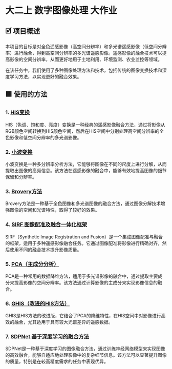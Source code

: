 # 大二上 数字图像处理 大作业

## 🗹 项目概述

本项目的目标是对全色遥感影像（高空间分辨率）和多光谱遥感影像（低空间分辨率）进行融合，得到高空间分辨率的多光谱遥感影像。遥感影像的融合技术可以提高影像的空间分辨率，从而更好地用于土地利用、环境监测、农业监控等领域。

在该任务中，我们使用了多种图像处理方法和技术，包括传统的图像变换技术和深度学习方法，以实现更好的融合效果。

## 🟩 使用的方法

### 1. [HIS变换](https://blog.csdn.net/qq_46877697/article/details/115220321)

HIS（色调、饱和度、亮度）变换是一种经典的遥感影像融合方法，通过将影像从RGB颜色空间转换到HIS颜色空间，然后在HIS空间中分别处理高空间分辨率的全色影像和低空间分辨率的多光谱影像。



### 2. [小波变换](https://blog.csdn.net/qq_46877697/article/details/115220321)

小波变换是一种多分辨率分析方法，它能够将图像在不同的尺度上进行分解，从而提取出图像的高频信息。该方法在遥感影像的融合中，能够有效地提高图像的细节保留和分辨率。


### 3. [Brovery方法](https://blog.csdn.net/qq_46877697/article/details/115220321)

Brovery方法是一种基于全色图像和多光谱图像的融合方法，通过图像分解技术增强图像的空间和光谱特性，取得了较好的效果。



### 4. [SIRF 图像配准及融合一体化框架](https://cchen156.github.io/SIRF.html)

SIRF（Synthetic Image Registration and Fusion）是一个集成图像配准与融合的框架，适用于多种遥感影像融合任务。它通过图像配准将影像进行精确对齐，然后使用不同的融合技术提升影像质量。



### 5. [PCA（主成分分析）](https://blog.csdn.net/gsgs1234/article/details/123427714)

PCA是一种常用的数据降维方法，适用于多光谱影像的融合中，通过提取主要成分来提高影像的空间分辨率。该方法通过计算影像的主成分来实现影像信息的融合。

 

### 6. [GHIS（改进的HIS方法）](https://zhuanlan.zhihu.com/p/591118219)

GHIS是HIS方法的改进版，它结合了PCA的降维特性，在HIS空间中对影像进行高效的融合，尤其适用于具有较大光谱差异的遥感数据。



### 7.  [SDPNet 基于深度学习的融合方法](https://github.com/hanna-xu/SDPNet)

SDPNet是一种基于深度学习的图像融合方法，通过训练神经网络模型来实现图像的高效融合，能够自适应地处理影像中的复杂细节信息。该方法可以显著提升图像的质量，特别是在较高精度需求的任务中表现优异。
